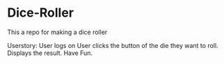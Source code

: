 # Dice-Roller
This a repo for making a dice roller

Userstory:
User logs on
User clicks the button of the die they want to roll.
Displays the result.
Have Fun.
